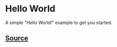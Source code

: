 # Hello World

A simple "Hello World!" example to get you started.

## [Source](https://github.com/scaleway/serverless-api-framework-python/blob/main/examples/hello_world/handler.py)

```{literalinclude} ../../../examples/hello_world/handler.py
```
